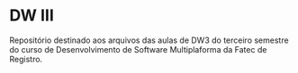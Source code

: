 # DW III
Repositório destinado aos arquivos das aulas de DW3 do terceiro semestre do curso de Desenvolvimento de Software Multiplaforma da Fatec de Registro.
